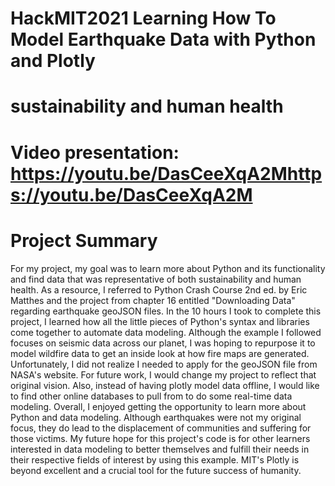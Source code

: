 # HackMIT2021 Learning How To Model Earthquake Data with Python and Plotly

# sustainability and human health

# Video presentation: https://youtu.be/DasCeeXqA2Mhttps://youtu.be/DasCeeXqA2M

# Project Summary

For my project, my goal was to learn more about Python and its functionality and find data that was representative of both sustainability and human health. As a resource, I referred to Python Crash Course 2nd ed. by Eric Matthes and the project from chapter 16 entitled "Downloading Data" regarding earthquake geoJSON files.  In the 10 hours I took to complete this project, I learned how all the little pieces of Python's syntax and libraries come together to automate data modeling. Although the example I followed focuses on seismic data across our planet, I was hoping to repurpose it to model wildfire data to get an inside look at how fire maps are generated. Unfortunately, I did not realize I needed to apply for the geoJSON file from NASA's website. For future work, I would change my project to reflect that original vision. Also, instead of having plotly model data offline, I would like to find other online databases to pull from to do some real-time data modeling. Overall, I enjoyed getting the opportunity to learn more about Python and data modeling.  Although earthquakes were not my original focus, they do lead to the displacement of communities and suffering for those victims. My future hope for this project's code is for other learners interested in data modeling to better themselves and fulfill their needs in their respective fields of interest by using this example. MIT's Plotly is beyond excellent and a crucial tool for the future success of humanity.
